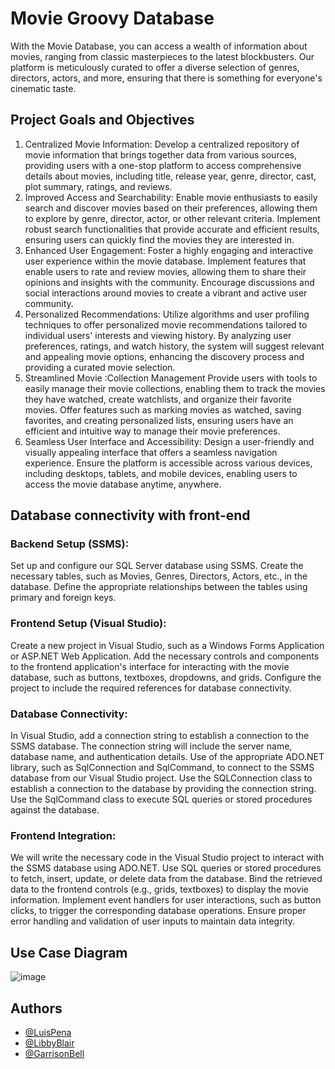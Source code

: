 # Movie Groovy Database

With the Movie Database, you can access a wealth of information about movies, ranging from classic masterpieces to the latest blockbusters. Our platform is meticulously curated to offer a diverse selection of genres, directors, actors, and more, ensuring that there is something for everyone's cinematic taste.


## Project Goals and Objectives

1. Centralized Movie Information: Develop a centralized repository of movie information that brings together data from various sources, providing users with a one-stop platform to access comprehensive details about movies, including title, release year, genre, director, cast, plot summary, ratings, and reviews.
2. Improved Access and Searchability: Enable movie enthusiasts to easily search and discover movies based on their preferences, allowing them to explore by genre, director, actor, or other relevant criteria. Implement robust search functionalities that provide accurate and efficient results, ensuring users can quickly find the movies they are interested in.
3. Enhanced User Engagement: Foster a highly engaging and interactive user experience within the movie database. Implement features that enable users to rate and review movies, allowing them to share their opinions and insights with the community. Encourage discussions and social interactions around movies to create a vibrant and active user community.
4. Personalized Recommendations: Utilize algorithms and user profiling techniques to offer personalized movie recommendations tailored to individual users' interests and viewing history. By analyzing user preferences, ratings, and watch history, the system will suggest relevant and appealing movie options, enhancing the discovery process and providing a curated movie selection.
5. Streamlined Movie :Collection Management Provide users with tools to easily manage their movie collections, enabling them to track the movies they have watched, create watchlists, and organize their favorite movies. Offer features such as marking movies as watched, saving favorites, and creating personalized lists, ensuring users have an efficient and intuitive way to manage their movie preferences.
6. Seamless User Interface and Accessibility: Design a user-friendly and visually appealing interface that offers a seamless navigation experience. Ensure the platform is accessible across various devices, including desktops, tablets, and mobile devices, enabling users to access the movie database anytime, anywhere.

## Database connectivity with front-end

### Backend Setup (SSMS):
Set up and configure our SQL Server database using SSMS.
Create the necessary tables, such as Movies, Genres, Directors, Actors, etc., in the database.
Define the appropriate relationships between the tables using primary and foreign keys.

### Frontend Setup (Visual Studio):
Create a new project in Visual Studio, such as a Windows Forms Application or ASP.NET Web Application.
Add the necessary controls and components to the frontend application's interface for interacting with the movie database, such as buttons, textboxes, dropdowns, and grids.
Configure the project to include the required references for database connectivity.

### Database Connectivity:
In Visual Studio, add a connection string to establish a connection to the SSMS database. The connection string will include the server name, database name, and authentication details.
Use of the appropriate ADO.NET library, such as SqlConnection and SqlCommand, to connect to the SSMS database from our Visual Studio project.
Use the SQLConnection class to establish a connection to the database by providing the connection string.
Use the SqlCommand class to execute SQL queries or stored procedures against the database.

### Frontend Integration:
We will write the necessary code in the Visual Studio project to interact with the SSMS database using ADO.NET.
Use SQL queries or stored procedures to fetch, insert, update, or delete data from the database.
Bind the retrieved data to the frontend controls (e.g., grids, textboxes) to display the movie information.
Implement event handlers for user interactions, such as button clicks, to trigger the corresponding database operations.
Ensure proper error handling and validation of user inputs to maintain data integrity.

## Use Case Diagram
![image](https://github.com/lapm93/Movie-Groovy/assets/100726201/78f9f440-74ab-42e7-bbb5-1c85b1826da0)


## Authors

- [@LuisPena](https://github.com/lapm93)
- [@LibbyBlair](https://github.com/LibbyB3)
- [@GarrisonBell](https://github.com/iqxoh)
